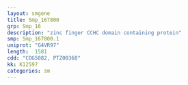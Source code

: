 ```yaml
---
layout: smgene
title: Smp_167800
grp: Smp_16
description: "zinc finger CCHC domain containing protein"
smp: Smp_167800.1
uniprot: "G4VR97"
length:  1581
cdd: "COG5082, PTZ00368"
kk: K12597
categories: sm
---
```

